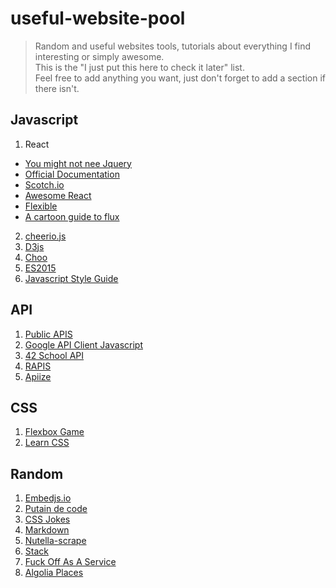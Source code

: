 # useful-website-pool 

> Random and useful websites tools, tutorials about everything I find interesting or simply awesome.  
This is the "I just put this here to check it later" list.  
Feel free to add anything you want, just don't forget to add a section if there isn't.  

## Javascript

1. React
  * [You might not nee Jquery](http://youmightnotneedjquery.com/)  
  * [Official Documentation](https://facebook.github.io/react/docs/getting-started.html)  
  * [Scotch.io](https://scotch.io/tutorials/learning-react-getting-started-and-concepts)  
  * [Awesome React](https://github.com/enaqx/awesome-react)  
  * [Flexible](http://fluxible.io/api/components.html)  
  * [A cartoon guide to flux](https://code-cartoons.com/a-cartoon-guide-to-flux-6157355ab207#.mka2j2u6r)  
2. [cheerio.js](https://github.com/cheeriojs/cheerio)  
3. [D3js](https://d3js.org/)  
4. [Choo](https://github.com/yoshuawuyts/choo)  
5. [ES2015](https://babeljs.io/blog/2015/06/07/react-on-es6-plus)  
6. [Javascript Style Guide](https://github.com/airbnb/javascript)  


## API

1. [Public APIS](https://github.com/toddmotto/public-apis)  
2. [Google API Client Javascript](https://developers.google.com/api-client-library/javascript/start/start-js)  
3. [42 School API](https://api.intra.42.fr/)  
4. [RAPIS](https://github.com/lambda2/rapis)  
5. [Apiize](https://github.com/lambda2/apiize)  



## CSS

1. [Flexbox Game](https://preview.webflow.com/preview/flexbox-game?preview=d1a26b027c4803817087a91c651e321f&m=1)  
2. [Learn CSS](http://learnlayout.com/)  

## Random

1. [Embedjs.io](https://embedjs.readme.io/)  
2. [Putain de code](http://putaindecode.io/)  
3. [CSS Jokes](http://saijogeorge.com/css-puns/)
4. [Markdown](https://github.com/adam-p/markdown-here/wiki/Markdown-Cheatsheet)  
5. [Nutella-scrape](https://github.com/karissa/nutella-scrape)  
6. [Stack](http://stackshare.io/stacks)  
7. [Fuck Off As A Service](https://github.com/tomdionysus/foaas)  
8. [Algolia Places](https://community.algolia.com/places/)  

